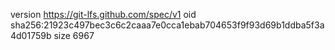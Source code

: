 version https://git-lfs.github.com/spec/v1
oid sha256:21923c497bec3c6c2caaa7e0cca1ebab704653f9f93d69b1ddba5f3a4d01759b
size 6967
